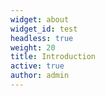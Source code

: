```yaml
---
widget: about
widget_id: test
headless: true
weight: 20
title: Introduction
active: true
author: admin
---
```

